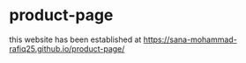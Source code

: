 # product-page
this website has been established at  https://sana-mohammad-rafiq25.github.io/product-page/
